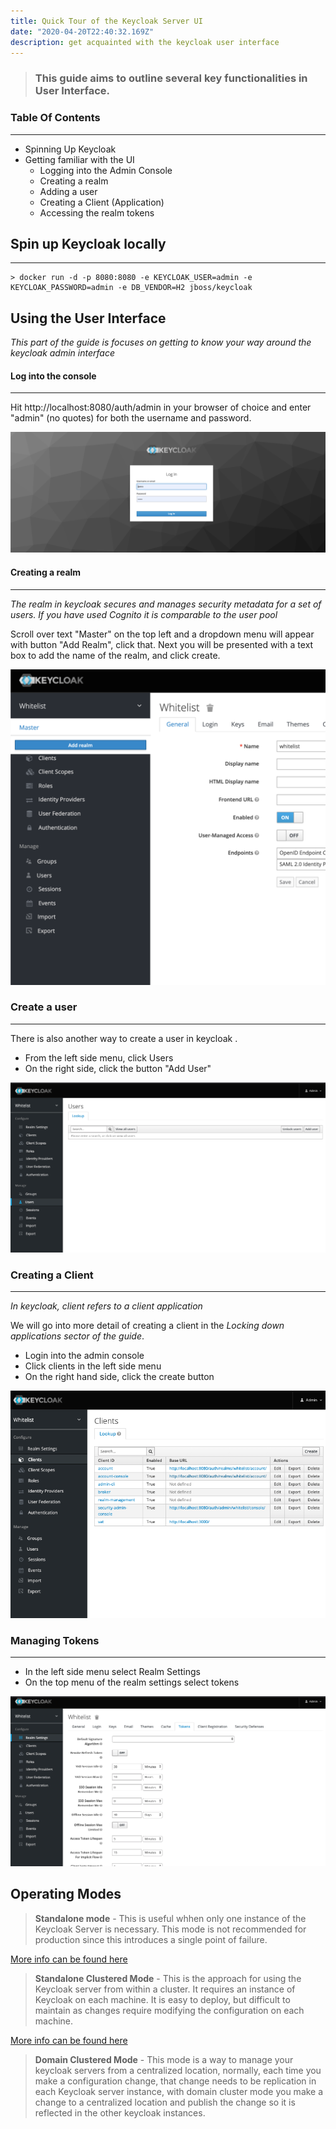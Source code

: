 ```yaml
---
title: Quick Tour of the Keycloak Server UI
date: "2020-04-20T22:40:32.169Z"
description: get acquainted with the keycloak user interface
---
```


> ### This guide aims to outline several key functionalities in User Interface.

### Table Of Contents

---

- Spinning Up Keycloak
- Getting familiar with the UI
  - Logging into the Admin Console
  - Creating a realm
  - Adding a user
  - Creating a Client (Application)
  - Accessing the realm tokens

## Spin up Keycloak locally

---

```
> docker run -d -p 8080:8080 -e KEYCLOAK_USER=admin -e KEYCLOAK_PASSWORD=admin -e DB_VENDOR=H2 jboss/keycloak
```

## Using the User Interface

_This part of the guide is focuses on getting to know your way around the keycloak admin interface_

#### Log into the console

---

Hit http://localhost:8080/auth/admin in your browser of choice and enter "admin" (no quotes) for both the username and password.
<br />

![Login](login.png "Login")

#### Creating a realm

---

_The realm in keycloak secures and manages security metadata for a set of users. If you have used Cognito it is comparable to the user pool_

Scroll over text "Master" on the top left and a dropdown menu will appear with button "Add Realm", click that. Next you will be presented with a text box to add the name of the realm, and click create.
<br />

![Add realm](realm.png "Add realm")

### Create a user

---

There is also another way to create a user in keycloak .

- From the left side menu, click Users
- On the right side, click the button "Add User"
  <br />

![Add user](user.png "Add user")

### Creating a Client

---

_In keycloak, client refers to a client application_

We will go into more detail of creating a client in the _Locking down applications sector of the guide_.

- Login into the admin console
- Click clients in the left side menu
- On the right hand side, click the create button
  <br />

![Client Application](client.png "Create a client")

### Managing Tokens

---

- In the left side menu select Realm Settings
- On the top menu of the realm settings select tokens
  <br />

![Mange Tokens](token.png "Manage tokens")

## Operating Modes

> **Standalone mode** - This is useful whhen only one instance of the Keycloak Server is necessary. This mode is not recommended for production since this introduces a single point of failure.

[More info can be found here ](https://www.keycloak.org/docs/latest/server_installation/)

> **Standalone Clustered Mode** - This is the approach for using the Keycloak server from within a cluster. It requires an instance of Keycloak on each machine. It is easy to deploy, but difficult to maintain as changes require modifying the configuration on each machine.

[More info can be found here ](https://www.keycloak.org/docs/latest/server_installation/)

> **Domain Clustered Mode** - This mode is a way to manage your keycloak servers from a centralized location, normally, each time you make a configuration change, that change needs to be replication in each Keycloak server instance, with domain cluster mode you make a change to a centralized location and publish the change so it is reflected in the other keycloak instances.
